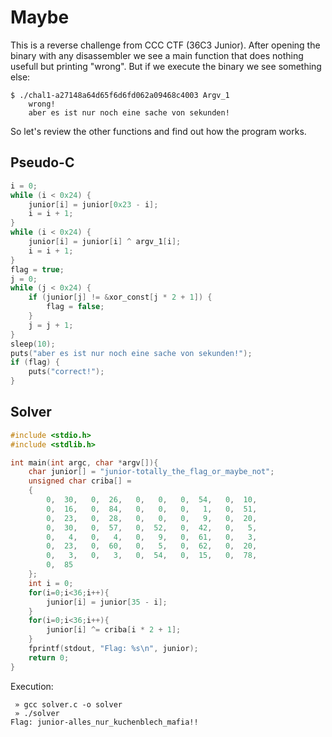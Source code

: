 # Maybe
This is a reverse challenge from CCC CTF (36C3 Junior).
After opening the binary with any disassembler we see a main function that does nothing usefull but printing "wrong".
But if we execute the binary we see something else:
```
$ ./chal1-a27148a64d65f6d6fd062a09468c4003 Argv_1
    wrong!
    aber es ist nur noch eine sache von sekunden!
````
So let's review the other functions and find out how the program works.

## Pseudo-C
```c
i = 0;
while (i < 0x24) {
    junior[i] = junior[0x23 - i];
    i = i + 1;
}
while (i < 0x24) {
    junior[i] = junior[i] ^ argv_1[i];
    i = i + 1;
}
flag = true;
j = 0;
while (j < 0x24) {
    if (junior[j] != &xor_const[j * 2 + 1]) {
        flag = false;
    }
    j = j + 1;
}
sleep(10);
puts("aber es ist nur noch eine sache von sekunden!");
if (flag) {
    puts("correct!");
}
```

## Solver
```c
#include <stdio.h>
#include <stdlib.h>

int main(int argc, char *argv[]){
    char junior[] = "junior-totally_the_flag_or_maybe_not";
    unsigned char criba[] =
    {
        0,  30,   0,  26,   0,   0,   0,  54,   0,  10, 
        0,  16,   0,  84,   0,   0,   0,   1,   0,  51, 
        0,  23,   0,  28,   0,   0,   0,   9,   0,  20, 
        0,  30,   0,  57,   0,  52,   0,  42,   0,   5, 
        0,   4,   0,   4,   0,   9,   0,  61,   0,   3, 
        0,  23,   0,  60,   0,   5,   0,  62,   0,  20, 
        0,   3,   0,   3,   0,  54,   0,  15,   0,  78, 
        0,  85
    };
    int i = 0;
    for(i=0;i<36;i++){
        junior[i] = junior[35 - i];
    }
    for(i=0;i<36;i++){
        junior[i] ^= criba[i * 2 + 1];
    }
    fprintf(stdout, "Flag: %s\n", junior);
    return 0;
}
```
Execution: 
```
 » gcc solver.c -o solver
 » ./solver
Flag: junior-alles_nur_kuchenblech_mafia!!
```
